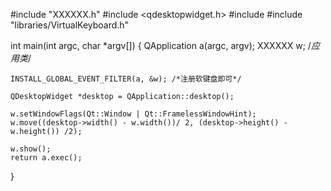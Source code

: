 #include "XXXXXX.h"
#include <qdesktopwidget.h>
#include <QApplication>
#include "libraries/VirtualKeyboard.h"

int main(int argc, char *argv[])
{
    QApplication a(argc, argv);
    XXXXXX w;								/*应用类*/

    INSTALL_GLOBAL_EVENT_FILTER(a, &w);	/*注册软键盘即可*/

    QDesktopWidget *desktop = QApplication::desktop();

    w.setWindowFlags(Qt::Window | Qt::FramelessWindowHint);
    w.move((desktop->width() - w.width())/ 2, (desktop->height() - w.height()) /2);

    w.show();
    return a.exec();
}

